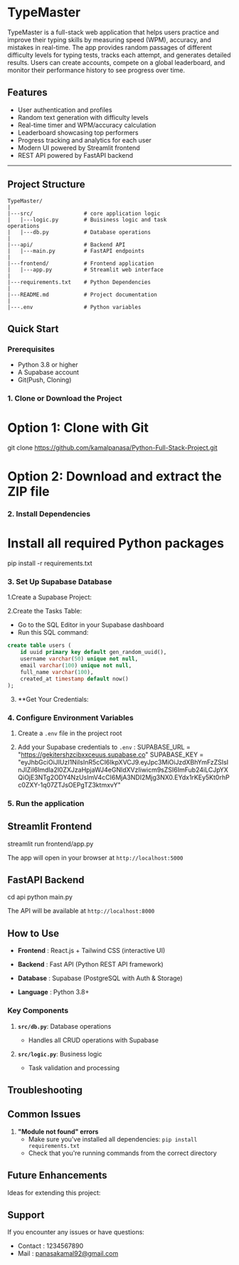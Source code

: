 # TypeMaster

TypeMaster is a full-stack web application that helps users practice and improve their typing skills by measuring speed (WPM), accuracy, and mistakes in real-time. The app provides random passages of different difficulty levels for typing tests, tracks each attempt, and generates detailed results. Users can create accounts, compete on a global leaderboard, and monitor their performance history to see progress over time.

## Features

- User authentication and profiles  
- Random text generation with difficulty levels  
- Real-time timer and WPM/accuracy calculation  
- Leaderboard showcasing top performers  
- Progress tracking and analytics for each user  
- Modern UI powered by Streamlit frontend  
- REST API powered by FastAPI backend  

---

## Project Structure
```
TypeMaster/
|
|---src/                # core application logic
|   |---logic.py        # Buisiness logic and task
operations
|   |---db.py           # Database operations
|
|---api/                # Backend API
|   |---main.py         # FastAPI endpoints
|
|---frontend/           # Frontend application
|   |---app.py          # Streamlit web interface
|
|---requirements.txt    # Python Dependencies
|
|---README.md           # Project documentation
|
|---.env                # Python variables
```
## Quick Start

### Prerequisites

- Python 3.8 or higher
- A Supabase account
- Git(Push, Cloning)

### 1. Clone or Download the Project
# Option 1: Clone with Git
git clone <https://github.com/kamalpanasa/Python-Full-Stack-Project.git>

# Option 2: Download and extract the ZIP file

### 2. Install Dependencies
# Install all required Python packages
pip install -r requirements.txt

### 3. Set Up Supabase Database

1.Create a Supabase Project:

2.Create the Tasks Table:

- Go to the SQL Editor in your Supabase dashboard
- Run this SQL command:

``` sql
create table users (
    id uuid primary key default gen_random_uuid(),
    username varchar(50) unique not null,
    email varchar(100) unique not null,
    full_name varchar(100),
    created_at timestamp default now()
);

```

3. **Get Your Credentials:

### 4. Configure Environment Variables

1. Create a `.env` file in the project root

2. Add your Supabase credentials to `.env` :
SUPABASE_URL = "https://gekitershzcibxxceuus.supabase.co"
SUPABASE_KEY = "eyJhbGciOiJIUzI1NiIsInR5cCI6IkpXVCJ9.eyJpc3MiOiJzdXBhYmFzZSIsInJlZiI6Imdla2l0ZXJzaHpjaWJ4eGNldXVzIiwicm9sZSI6ImFub24iLCJpYXQiOjE3NTg2ODY4NzUsImV4cCI6MjA3NDI2Mjg3NX0.EYdx1rKEy5Kt0rhPc0ZXY-1q07ZTJsOEPgTZ3ktmxvY"

### 5. Run the application

## Streamlit Frontend
streamlit run frontend/app.py

The app will open in your browser at `http://localhost:5000`

## FastAPI Backend

cd api
python main.py

The API will be available at `http://localhost:8000`

## How to Use

- **Frontend** : React.js + Tailwind CSS (interactive UI)

- **Backend** : Fast API (Python REST API framework)

- **Database** : Supabase (PostgreSQL with Auth & Storage)

- **Language** : Python 3.8+

### Key Components

1. **`src/db.py`**: Database operations
    - Handles all CRUD operations with Supabase

2. **`src/logic.py`**: Business logic
    - Task validation and processing


## Troubleshooting

## Common Issues

1. **"Module not found" errors**
    - Make sure you've installed all dependencies: `pip install requirements.txt`
    - Check that you're running commands from the correct directory

## Future Enhancements

Ideas for extending this project:


## Support 

If you encounter any issues or have questions:
- Contact : 1234567890
- Mail : panasakamal92@gmail.com


